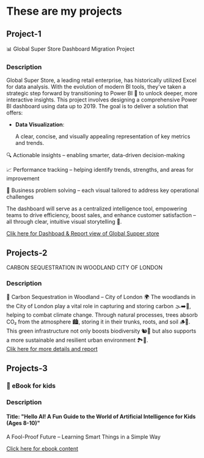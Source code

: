 # These are my projects

## Project-1

📊 Global Super Store Dashboard Migration Project
### Description

Global Super Store, a leading retail enterprise, has historically utilized Excel for data analysis. With the evolution of modern BI tools, they've taken a strategic step forward by transitioning to Power BI 🚀 to unlock deeper, more interactive insights.
This project involves designing a comprehensive Power BI dashboard using data up to 2019. The goal is to deliver a solution that offers:

- **Data Visualization**: 
  
  A clear, concise, and visually appealing representation of key metrics and trends.
  
🔍 Actionable insights – enabling smarter, data-driven decision-making

📈 Performance tracking – helping identify trends, strengths, and areas for improvement

🎯 Business problem solving – each visual tailored to address key operational challenges

The dashboard will serve as a centralized intelligence tool, empowering teams to drive efficiency, boost sales, and enhance customer satisfaction – all through clear, intuitive visual storytelling 📘.

[Clik here for Dashboad & Report view of Global Supper store](./projects/project1.md)


## Projects-2
  CARBON SEQUESTRATION IN WOODLAND CITY OF LONDON
### Description
  🌳 Carbon Sequestration in Woodland – City of London 🌍
The woodlands in the City of London play a vital role in capturing and storing carbon 🌫️➡️🌲, helping to combat climate change. Through natural processes, trees absorb CO₂ from the atmosphere 🏙️, storing it in their trunks, roots, and soil 🪵🌱. This green infrastructure not only boosts biodiversity 🐿️🦋 but also supports a more sustainable and resilient urban environment 🏞️🌆.   
[Clik here for more details and report](./projects/project2.md)

## Projects-3
### 📖 eBook for kids 
### Description

#### Title: "Hello AI! A Fun Guide to the World of Artificial Intelligence for Kids (Ages 8-10)"
A Fool-Proof Future – Learning Smart Things in a Simple Way 


[Click here for ebook content](./projects/test.md)
